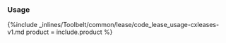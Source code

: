 


### Usage



{%include _inlines/Toolbelt/common/lease/code_lease_usage-cxleases-v1.md  product = include.product %}




